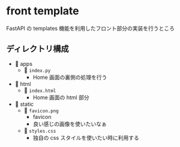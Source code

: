 # front template

FastAPI の templates 機能を利用したフロント部分の実装を行うところ

## ディレクトリ構成

- :file_folder: apps
  - :memo: `index.py`
    - Home 画面の裏側の処理を行う
- :file_folder: html
  - :memo: `index.html`
    - Home 画面の html 部分
- :file_folder: static
  - :memo: `favicon.png`
    - favicon
    - 良い感じの画像を使いたいなぁ
  - :memo: `styles.css`
    - 独自の css スタイルを使いたい時に利用する
